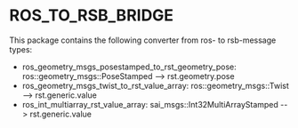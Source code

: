 # ROS_TO_RSB_BRIDGE

This package contains the following converter from ros- to rsb-message types:

* ros_geometry_msgs_posestamped_to_rst_geometry_pose: ros::geometry_msgs::PoseStamped --> rst.geometry.pose
* ros_geometry_msgs_twist_to_rst_value_array: ros::geometry_msgs::Twist --> rst.generic.value
* ros_int_multiarray_rst_value_array: sai_msgs::Int32MultiArrayStamped --> rst.generic.value

